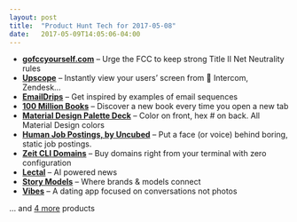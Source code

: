 ```yaml
---
layout: post
title:  "Product Hunt Tech for 2017-05-08"
date:   2017-05-09T14:05:06-04:00
---
```


* **[gofccyourself.com](https://www.producthunt.com/posts/gofccyourself-com?utm_campaign=producthunt-api&utm_medium=api&utm_source=Application%3A+Daily+Digest+RSS+%28ID%3A+3202%29)** – Urge the FCC to keep strong Title II  Net Neutrality rules
* **[Upscope](https://www.producthunt.com/posts/upscope?utm_campaign=producthunt-api&utm_medium=api&utm_source=Application%3A+Daily+Digest+RSS+%28ID%3A+3202%29)** – Instantly view your users’ screen from 💬  Intercom, Zendesk…
* **[EmailDrips](https://www.producthunt.com/posts/emaildrips?utm_campaign=producthunt-api&utm_medium=api&utm_source=Application%3A+Daily+Digest+RSS+%28ID%3A+3202%29)** – Get inspired by examples of email sequences
* **[100 Million Books](https://www.producthunt.com/posts/100-million-books?utm_campaign=producthunt-api&utm_medium=api&utm_source=Application%3A+Daily+Digest+RSS+%28ID%3A+3202%29)** – Discover a new book every time you open a new tab
* **[Material Design Palette Deck](https://www.producthunt.com/posts/material-design-palette-deck-2?utm_campaign=producthunt-api&utm_medium=api&utm_source=Application%3A+Daily+Digest+RSS+%28ID%3A+3202%29)** – Color on front, hex # on back. All Material Design colors
* **[Human Job Postings, by Uncubed](https://www.producthunt.com/posts/human-job-postings-by-uncubed?utm_campaign=producthunt-api&utm_medium=api&utm_source=Application%3A+Daily+Digest+RSS+%28ID%3A+3202%29)** – Put a face (or voice) behind boring, static job postings.
* **[Zeit CLI Domains](https://www.producthunt.com/posts/zeit-cli-domains?utm_campaign=producthunt-api&utm_medium=api&utm_source=Application%3A+Daily+Digest+RSS+%28ID%3A+3202%29)** – Buy domains right from your terminal with zero configuration
* **[Lectal](https://www.producthunt.com/posts/lectal?utm_campaign=producthunt-api&utm_medium=api&utm_source=Application%3A+Daily+Digest+RSS+%28ID%3A+3202%29)** – AI powered news
* **[Story Models](https://www.producthunt.com/posts/story-models?utm_campaign=producthunt-api&utm_medium=api&utm_source=Application%3A+Daily+Digest+RSS+%28ID%3A+3202%29)** – Where brands & models connect
* **[Vibes](https://www.producthunt.com/posts/vibes-2?utm_campaign=producthunt-api&utm_medium=api&utm_source=Application%3A+Daily+Digest+RSS+%28ID%3A+3202%29)** – A dating app focused on conversations not photos

… and [4 more](https://www.producthunt.com/tech) products